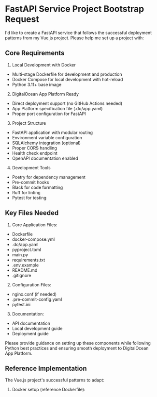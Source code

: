 # FastAPI Service Project Bootstrap Request

I'd like to create a FastAPI service that follows the successful deployment patterns from my Vue.js project. Please help me set up a project with:

## Core Requirements

1. Local Development with Docker
- Multi-stage Dockerfile for development and production
- Docker Compose for local development with hot-reload
- Python 3.11+ base image

2. DigitalOcean App Platform Ready
- Direct deployment support (no GitHub Actions needed)
- App Platform specification file (.do/app.yaml)
- Proper port configuration for FastAPI

3. Project Structure
- FastAPI application with modular routing
- Environment variable configuration
- SQLAlchemy integration (optional)
- Proper CORS handling
- Health check endpoint
- OpenAPI documentation enabled

4. Development Tools
- Poetry for dependency management
- Pre-commit hooks
- Black for code formatting
- Ruff for linting
- Pytest for testing

## Key Files Needed

1. Core Application Files:
- Dockerfile
- docker-compose.yml
- .do/app.yaml
- pyproject.toml
- main.py
- requirements.txt
- .env.example
- README.md
- .gitignore

2. Configuration Files:
- nginx.conf (if needed)
- .pre-commit-config.yaml
- pytest.ini

3. Documentation:
- API documentation
- Local development guide
- Deployment guide

Please provide guidance on setting up these components while following Python best practices and ensuring smooth deployment to DigitalOcean App Platform.

## Reference Implementation

The Vue.js project's successful patterns to adapt:

1. Docker setup (reference Dockerfile):